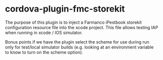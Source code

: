 # cordova-plugin-fmc-storekit

The purpose of this plugin is to inject a Farmanco iPestbook storekit configuration resource file into the xcode project.  This file allows testing IAP when running in xcode / IOS simulator.

Bonus points if we have the plugin select the scheme for use during run only for test/local simulator builds (e.g. looking at an environment variable to know to turn on the scheme option).